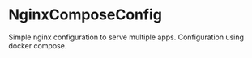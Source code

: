 # NginxComposeConfig
Simple nginx configuration to serve multiple apps. Configuration using docker compose.
